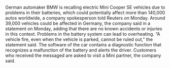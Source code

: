German automaker BMW is recalling electric Mini Cooper SE vehicles due to problems in their batteries, which could potentially affect more than 140,000 autos worldwide, a company spokesperson told Reuters on Monday.
Around 39,000 vehicles could be affected in Germany, the company said in a statement on Monday, adding that there are no known accidents or injuries in this context.
Problems in the battery system can lead to overheating. “A vehicle fire, even when the vehicle is parked, cannot be ruled out,” the statement said.
The software of the car contains a diagnostic function that recognizes a malfunction of the battery and alerts the driver. Customers who received the messaged are asked to visit a Mini partner, the company said.
